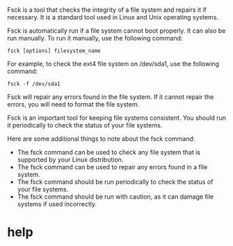 # 

Fsck is a tool that checks the integrity of a file system and repairs it if necessary. It is a standard tool used in Linux and Unix operating systems.

Fsck is automatically run if a file system cannot boot properly. It can also be run manually. To run it manually, use the following command:

```
fsck [options] filesystem_name
```

For example, to check the ext4 file system on /dev/sda1, use the following command:

```
fsck -f /dev/sda1
```

Fsck will repair any errors found in the file system. If it cannot repair the errors, you will need to format the file system.

Fsck is an important tool for keeping file systems consistent. You should run it periodically to check the status of your file systems.

Here are some additional things to note about the fsck command:

* The fsck command can be used to check any file system that is supported by your Linux distribution.
* The fsck command can be used to repair any errors found in a file system.
* The fsck command should be run periodically to check the status of your file systems.
* The fsck command should be run with caution, as it can damage file systems if used incorrectly.




# help 

```

```
